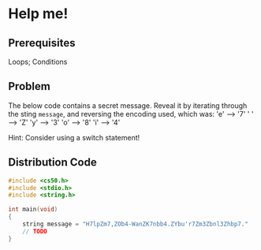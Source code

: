 # Help me!

## Prerequisites
Loops; Conditions

## Problem
The below code contains a secret message. Reveal it by iterating through the sting <code>message</code>, and reversing the encoding used, which was:
'e' --> '7'
' ' --> 'Z'
'y' --> '3'
'o' --> '8'
'i' --> '4'

Hint: Consider using a switch statement!

## Distribution Code

```c
#include <cs50.h>
#include <stdio.h>
#include <string.h>

int main(void)
{
    string message = "H7lpZm7,ZOb4-WanZK7nbb4.ZYbu'r7Zm3Zbnl3Zhbp7."
    // TODO    
}
```